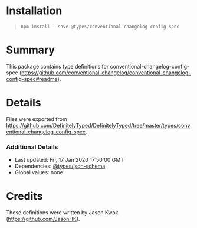 # Installation
> `npm install --save @types/conventional-changelog-config-spec`

# Summary
This package contains type definitions for conventional-changelog-config-spec (https://github.com/conventional-changelog/conventional-changelog-config-spec#readme).

# Details
Files were exported from https://github.com/DefinitelyTyped/DefinitelyTyped/tree/master/types/conventional-changelog-config-spec.

### Additional Details
 * Last updated: Fri, 17 Jan 2020 17:50:00 GMT
 * Dependencies: [@types/json-schema](https://npmjs.com/package/@types/json-schema)
 * Global values: none

# Credits
These definitions were written by Jason Kwok (https://github.com/JasonHK).
